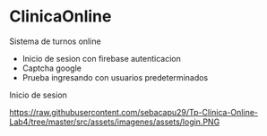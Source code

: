 # ClinicaOnline

Sistema de turnos online

- Inicio de sesion con firebase autenticacion
- Captcha google
- Prueba ingresando con usuarios predeterminados


Inicio de sesion

https://raw.githubusercontent.com/sebacapu29/Tp-Clinica-Online-Lab4/tree/master/src/assets/imagenes/assets/login.PNG